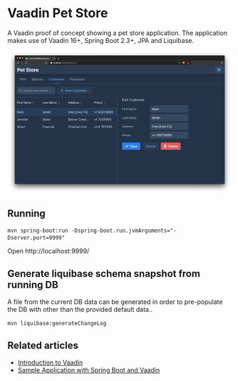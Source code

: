 # Vaadin Pet Store

A Vaadin proof of concept showing a pet store application.
The application makes use of Vaadin 16+, Spring Boot 2.3+, 
JPA and Liquibase.

![Screenshot](doc/vaadin-petstore.png)

## Running
```
mvn spring-boot:run -Dspring-boot.run.jvmArguments="-Dserver.port=9999"
```
Open http://localhost:9999/

## Generate liquibase schema snapshot from running DB
A file from the current DB data can be generated in order to pre-populate the DB with other than the provided default data.. 
```
mvn liquibase:generateChangeLog
```

## Related articles

- [Introduction to Vaadin](https://www.baeldung.com/vaadin)
- [Sample Application with Spring Boot and Vaadin](https://www.baeldung.com/spring-boot-vaadin)
